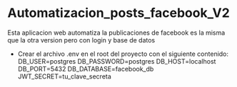 # Automatizacion_posts_facebook_V2
Esta aplicacion web automatiza la publicaciones de facebook es la misma que la otra version pero con login y base de datos 
- Crear el archivo .env en el root del proyecto con el siguiente contenido:
  DB_USER=postgres
  DB_PASSWORD=postgres
  DB_HOST=localhost
  DB_PORT=5432
  DB_DATABASE=facebook_db
  JWT_SECRET=tu_clave_secreta
